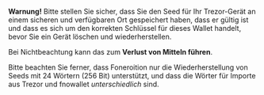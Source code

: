 **Warnung!** Bitte stellen Sie sicher, dass Sie den Seed für Ihr Trezor-Gerät an einem
sicheren und verfügbaren Ort gespeichert haben, dass er gültig ist und dass es sich
um den korrekten Schlüssel für dieses Wallet handelt, bevor Sie ein Gerät löschen und
wiederherstellen.

Bei Nichtbeachtung kann das zum **Verlust von Mitteln führen**.

Bitte beachten Sie ferner, dass Foneroition nur die Wiederherstellung von Seeds
mit 24 Wörtern (256 Bit) unterstützt, und dass die Wörter für Importe aus Trezor
und fnowallet *unterschiedlich* sind.

